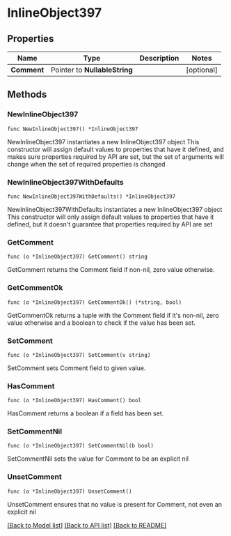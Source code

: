 # InlineObject397

## Properties

Name | Type | Description | Notes
------------ | ------------- | ------------- | -------------
**Comment** | Pointer to **NullableString** |  | [optional] 

## Methods

### NewInlineObject397

`func NewInlineObject397() *InlineObject397`

NewInlineObject397 instantiates a new InlineObject397 object
This constructor will assign default values to properties that have it defined,
and makes sure properties required by API are set, but the set of arguments
will change when the set of required properties is changed

### NewInlineObject397WithDefaults

`func NewInlineObject397WithDefaults() *InlineObject397`

NewInlineObject397WithDefaults instantiates a new InlineObject397 object
This constructor will only assign default values to properties that have it defined,
but it doesn't guarantee that properties required by API are set

### GetComment

`func (o *InlineObject397) GetComment() string`

GetComment returns the Comment field if non-nil, zero value otherwise.

### GetCommentOk

`func (o *InlineObject397) GetCommentOk() (*string, bool)`

GetCommentOk returns a tuple with the Comment field if it's non-nil, zero value otherwise
and a boolean to check if the value has been set.

### SetComment

`func (o *InlineObject397) SetComment(v string)`

SetComment sets Comment field to given value.

### HasComment

`func (o *InlineObject397) HasComment() bool`

HasComment returns a boolean if a field has been set.

### SetCommentNil

`func (o *InlineObject397) SetCommentNil(b bool)`

 SetCommentNil sets the value for Comment to be an explicit nil

### UnsetComment
`func (o *InlineObject397) UnsetComment()`

UnsetComment ensures that no value is present for Comment, not even an explicit nil

[[Back to Model list]](../README.md#documentation-for-models) [[Back to API list]](../README.md#documentation-for-api-endpoints) [[Back to README]](../README.md)


